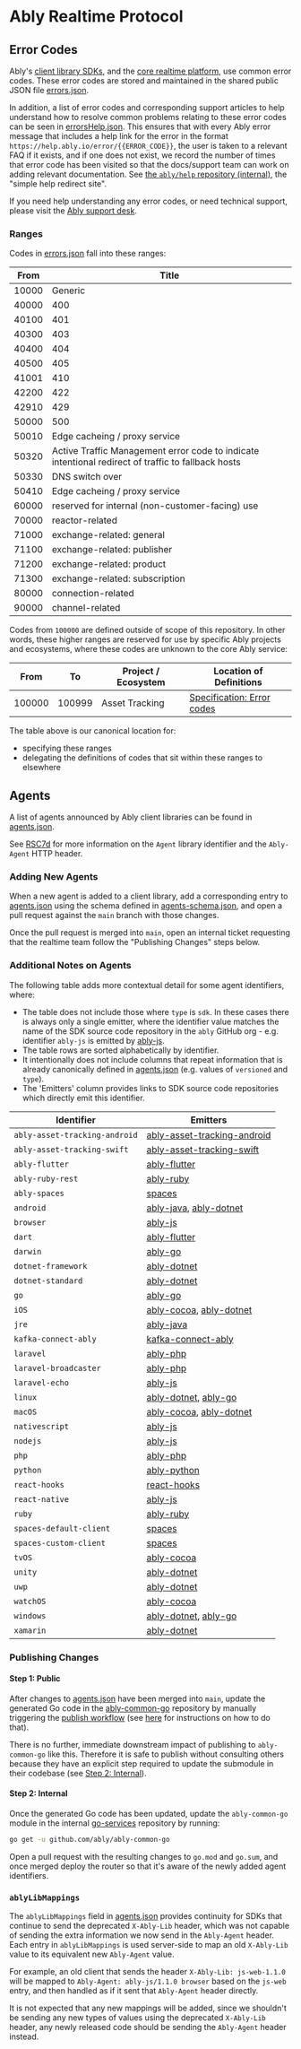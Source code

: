 # Ably Realtime Protocol

## Error Codes

Ably's [client library SDKs](https://www.ably.io/download), and the [core realtime platform](https://www.ably.io/platform), use common error codes. These error codes are stored and maintained in the shared public JSON file [errors.json](./errors.json).

In addition, a list of error codes and corresponding support articles to help understand how to resolve common problems relating to these error codes can be seen in [errorsHelp.json](./errorsHelp.json).
This ensures that with every Ably error message that includes a help link for the error in the format `https://help.ably.io/error/{{ERROR_CODE}}`, the user is taken to a relevant FAQ if it exists, and if one does not exist, we record the number of times that error code has been visited so that the docs/support team can work on adding relevant documentation.
See [the `ably/help` repository (internal)](https://github.com/ably/help), the "simple help redirect site".

If you need help understanding any error codes, or need technical support, please visit the [Ably support desk](https://www.ably.io/support).

### Ranges

Codes in [errors.json](errors.json) fall into these ranges:

| From  | Title |
| ----- | ----- |
| 10000 | Generic |
| 40000 | 400 |
| 40100 | 401 |
| 40300 | 403 |
| 40400 | 404 |
| 40500 | 405 |
| 41001 | 410 |
| 42200 | 422 |
| 42910 | 429 |
| 50000 | 500 |
| 50010 | Edge cacheing / proxy service |
| 50320 | Active Traffic Management error code to indicate intentional redirect of traffic to fallback hosts |
| 50330 | DNS switch over |
| 50410 | Edge cacheing / proxy service |
| 60000 | reserved for internal (non-customer-facing) use |
| 70000 | reactor-related |
| 71000 | exchange-related: general |
| 71100 | exchange-related: publisher |
| 71200 | exchange-related: product |
| 71300 | exchange-related: subscription |
| 80000 | connection-related |
| 90000 | channel-related |

Codes from `100000` are defined outside of scope of this repository.
In other words, these higher ranges are reserved for use by specific Ably projects and ecosystems, where these codes are unknown to the core Ably service:

| From | To | Project / Ecosystem | Location of Definitions |
| ---- | -- | ------------------- | ----------------------- |
| 100000 | 100999 | Asset Tracking | [Specification: Error codes](https://github.com/ably/ably-asset-tracking-common/tree/main/specification#error-codes) |

The table above is our canonical location for:

- specifying these ranges
- delegating the definitions of codes that sit within these ranges to elsewhere

## Agents

A list of agents announced by Ably client libraries can be found in [agents.json](agents.json).

See [RSC7d](https://docs.ably.com/client-lib-development-guide/features/#RSC7d) for more information on the `Agent` library identifier and the `Ably-Agent` HTTP header.

### Adding New Agents

When a new agent is added to a client library, add a corresponding entry to [agents.json](agents.json)
using the schema defined in [agents-schema.json](../json-schemas/src/agents.json), and open a pull
request against the `main` branch with those changes.

Once the pull request is merged into `main`, open an internal ticket requesting that the realtime team
follow the "Publishing Changes" steps below.

### Additional Notes on Agents

The following table adds more contextual detail for some agent identifiers, where:

- The table does not include those where `type` is `sdk`.
  In these cases there is always only a single emitter, where the identifier value matches the name of the SDK source code repository in the `ably` GitHub org - e.g. identifier `ably-js` is emitted by [ably-js](https://github.com/ably/ably-js).
- The table rows are sorted alphabetically by identifier.
- It intentionally does not include columns that repeat information that is already canonically defined in [agents.json](agents.json) (e.g. values of `versioned` and `type`).
- The 'Emitters' column provides links to SDK source code repositories which directly emit this identifier.

| Identifier | Emitters |
| ---------- | -------- |
| `ably-asset-tracking-android` | [ably-asset-tracking-android](https://github.com/ably/ably-asset-tracking-android) |
| `ably-asset-tracking-swift` | [ably-asset-tracking-swift](https://github.com/ably/ably-asset-tracking-swift) |
| `ably-flutter` | [ably-flutter](https://github.com/ably/ably-flutter) |
| `ably-ruby-rest` | [ably-ruby](https://github.com/ably/ably-ruby) |
| `ably-spaces` | [spaces](https://github.com/ably-labs/spaces) |
| `android` | [ably-java](https://github.com/ably/ably-java), [ably-dotnet](https://github.com/ably/ably-dotnet) |
| `browser` | [ably-js](https://github.com/ably/ably-js) |
| `dart` | [ably-flutter](https://github.com/ably/ably-flutter) |
| `darwin` | [ably-go](https://github.com/ably/ably-go) |
| `dotnet-framework` | [ably-dotnet](https://github.com/ably/ably-dotnet) |
| `dotnet-standard` | [ably-dotnet](https://github.com/ably/ably-dotnet) |
| `go` | [ably-go](https://github.com/ably/ably-go) |
| `iOS` | [ably-cocoa](https://github.com/ably/ably-cocoa), [ably-dotnet](https://github.com/ably/ably-dotnet) |
| `jre` | [ably-java](https://github.com/ably/ably-java) |
| `kafka-connect-ably` | [kafka-connect-ably](https://github.com/ably/kafka-connect-ably) |
| `laravel` | [ably-php](https://github.com/ably/ably-php) |
| `laravel-broadcaster` |  [ably-php](https://github.com/ably/ably-php) |
| `laravel-echo` | [ably-js](https://github.com/ably/ably-js) |
| `linux` | [ably-dotnet](https://github.com/ably/ably-dotnet), [ably-go](https://github.com/ably/ably-go) |
| `macOS` | [ably-cocoa](https://github.com/ably/ably-cocoa), [ably-dotnet](https://github.com/ably/ably-dotnet) |
| `nativescript` | [ably-js](https://github.com/ably/ably-js) |
| `nodejs` | [ably-js](https://github.com/ably/ably-js) |
| `php` | [ably-php](https://github.com/ably/ably-php) |
| `python` | [ably-python](https://github.com/ably/ably-python) |
| `react-hooks` | [react-hooks](https://github.com/ably-labs/react-hooks) |
| `react-native` | [ably-js](https://github.com/ably/ably-js) |
| `ruby` | [ably-ruby](https://github.com/ably/ably-ruby) |
| `spaces-default-client` | [spaces](https://github.com/ably-labs/spaces) |
| `spaces-custom-client` | [spaces](https://github.com/ably-labs/spaces) |
| `tvOS` | [ably-cocoa](https://github.com/ably/ably-cocoa) |
| `unity` | [ably-dotnet](https://github.com/ably/ably-dotnet) |
| `uwp` | [ably-dotnet](https://github.com/ably/ably-dotnet) |
| `watchOS` | [ably-cocoa](https://github.com/ably/ably-cocoa) |
| `windows` | [ably-dotnet](https://github.com/ably/ably-dotnet), [ably-go](https://github.com/ably/ably-go) |
| `xamarin` | [ably-dotnet](https://github.com/ably/ably-dotnet) |

### Publishing Changes

#### Step 1: Public

After changes to [agents.json](agents.json) have been merged into `main`, update the generated Go code
in the [ably-common-go](https://github.com/ably/ably-common-go) repository by manually triggering the
[publish workflow](../.github/workflows/publish.yml) (see [here](https://docs.github.com/en/actions/managing-workflow-runs/manually-running-a-workflow)
for instructions on how to do that).

There is no further, immediate downstream impact of publishing to `ably-common-go` like this.
Therefore it is safe to publish without consulting others because they have an explicit step required to update the submodule in their codebase (see [Step 2: Internal](#step-2-internal)).

#### Step 2: Internal

Once the generated Go code has been updated, update the `ably-common-go` module in the
internal [go-services](https://github.com/ably/go-services) repository by running:

```bash
go get -u github.com/ably/ably-common-go
```

Open a pull request with the resulting changes to `go.mod` and `go.sum`, and once merged deploy the router
so that it's aware of the newly added agent identifiers.

### `ablyLibMappings`

The `ablyLibMappings` field in [agents.json](agents.json) provides continuity for SDKs that continue to send the
deprecated `X-Ably-Lib` header, which was not capable of sending the extra information we now send in the `Ably-Agent`
header. Each entry in `ablyLibMappings` is used server-side to map an old `X-Ably-Lib` value to its equivalent new
`Ably-Agent` value.

For example, an old client that sends the header `X-Ably-Lib: js-web-1.1.0` will be mapped to `Ably-Agent: ably-js/1.1.0 browser`
based on the `js-web` entry, and then handled as if it sent that `Ably-Agent` header directly.

It is not expected that any new mappings will be added, since we shouldn't be sending any new types of values using the deprecated
`X-Ably-Lib` header, any newly released code should be sending the `Ably-Agent` header instead.
